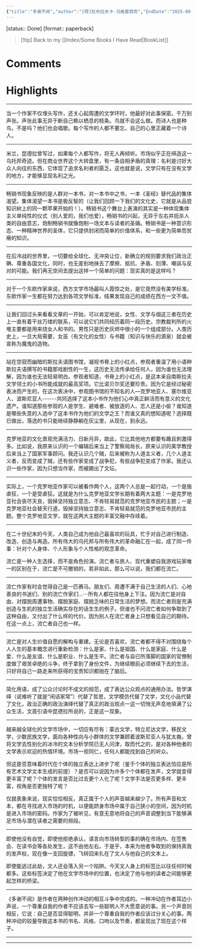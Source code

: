 ```yaml
---
{"title":"多谢不阅","author":"[荷]杜布拉夫卡·乌格雷西奇","EndDate":"2025-08-26","publisher":"云南人民出版社","dg-publish":true,"permalink":"/BookNotes/多谢不阅/","dgPassFrontmatter":true,"noteIcon":""}
---
```


[status:: Done]
[format:: paperback]

>[!tip] Back to my [[Index/Some Books I Have Read\|BookList]]

# Comments

# Highlights  

---

当一个作家不仅埋头写作，还关心起周遭的文学环时，他最好对此事保密。千万别声张。声张此事无异于断自己赖以栖息的枝条。鸟就不会这么做。而诗人也是种鸟，不是吗？他们也会唱歌。每个写作的人都不要忘，自己的心里正藏着一个诗人。

----

米兰，昆德拉曾写过，如果每个人都写作，将无人再倾听。市场似乎正在缔造这一乌托邦奇迹。但在商业世界这个大转盘里，有一条自相矛盾的真理：名利是讨好大众人向往的东西，它体现了追求名利者的匮乏。这也就是说，文学只有在没有文学的地方，才能够显现名利之光。

---
畅销书现象反映的是人群对一本书，对一本书中之书，一本《圣经》替代品的集体渴望。集体渴望一本书是极反智的（让我们回顾一下我们的文化史，它就是从品尝知识树上的同一颗苹果开始的！）。畅销书这个舞台上表演的其实是一种体现集体主义单纯性的仪式（别人爱的，我们也爱），畅销书的兴起，无异于左右并扼杀人类的自由意志，炮制畅销书就像炮制一场文本与读者的圣婚。畅销书是一种意识形态、一种精神世界的圣体，它只提供封闭而简单的价值体系，和一些更为简单而贫瘠的知识。
  
---

在后冷战的世界里，一切要给全球化、无冲突让位，新确立的规则要求我们政治正确、尊重各国文化，同时，也无差别地抹去了摩擦、抵抗、矛盾、刻薄、嘲讽与反对的可能。我们再无空间去提出这样一个简单的问题：现实真的是这样吗？

----

对于一个东欧作家来说，西方文学市场最叫人霞惊之处，是它竟然没有美学标准。东欧作家一生都在努力达到各项文学标准，结果发现自己的成绩在西方一文不值。

----

让我们回过头来看看文章的一开始，可以肯定地说，女性、文学与烟这三者在历史上一直有着干丝万缕的联系，可以说它们共同经历着同一段历史。宗教裁判所的火堆主要都是用来烧女人和书的。男性只是历史灰烬中很小的一个组成部分。人类历史上，一旦大局需要，女巫（有文化的女性）与书籍（知识与快乐的源泉）就会被宣称为魔鬼的造物。

-----  

站在空寂而幽暗的斯拉夫语图书馆，凝视书脊上的小红点，参观者重温了用小语种斯拉夫语撰写的书籍那戏剧性的一生，这历史无法传承给任何人，因为谁也无法理解，因为谁也无法轻易明白。参观者知道，书脊上的小红点，是这本来自南斯拉夫文学领土的小书所能成就的最高奖项。它比诺贝尔奖还要珍贵。因为它是经过秘密表决而产生的，在这次表决中，参观图书馆的不知名的人—克罗地亚人、塞尔维亚人、波斯尼亚人------共同选择了这本小书作为他们心中真正鲜活而有意义的文化遗产。谁知道那些参观的人是学生、避难者、被放逐的人、恋人还是小偷？谁知道是哪些失意的人选中了这本书作为他们的文学之王？而谁又真的想知道呢？选择既已做出，落选的书只能继续静静躺在灰尘里，从现在，到永远。

-----

克罗地亚的文化景观充满活力、日新月异，故此，它比其他地方都要有趣且刺激得多。比如说，我原来认识的一个编辑后来当上了警察局局长，原来认识的美学教授后来当上了国家军事顾问。我还认识几个贼，后来被称为人道主义者，几个人道主义者，反而变成了贼，还有些作家变成了战争犯，有些战争犯变成了作家。我还认识一些作家，因为只想当作家，而被踢出了文坛。

-----

实际上，一个克罗地亚作家可以被看作两个人，这两个人总是一起行动，一个是施虐狂，一个是受虐狂。这就是为什么克罗地亚文学长期有着两大主题：一是克罗地亚社会丧尽天良，毁掉坚持独立意志、不肯轻易就范的克罗地亚市民的主题；一是克罗地亚社会替天行道，毁掉坚持独立意志、不肯轻易就范的克罗地亚市民的主题。整个克罗地亚文学，就在这两大主题的丰富交融中存续着。

------

在二十世纪末的今天，人类自己成为他自己最喜欢的玩具，忙于对自己进行制造、改造、创造与再造。所有伟大的乌托邦与所有伟大的革命融汇在一起，成了同一件事：针对个人身体、个人形象与个人性格的观念革命。

流亡是一种人生选择，而不是角色扮演。流亡者与旅人、现代重塑自我游戏玩家唯一的区别在于，流亡是不可撤销的，若非如此，那么可以说，我们都在流亡。

------

流亡作家有时会觉得自己是一匹赛马。朋友们、周遭不满于自己生活的人们、心地善良的书迷们、别的流亡作家们…⋯所有人都在往他身上下注。因为流亡是对自由、对摆脱周遭事物、摆脱家庭、摆脱乏味的日常生活的梦想。而流亡者则是充满创造与生机的独立生活确实存在的话生生的例子。但谁也不问流亡者如何争取到了这种自由，又付出了什么样的代价。因为别人在流亡者身上只想看见自己的期待。在这一点上，流亡者自己也一样。

------

流亡是对人生价值自愿的解构与重建。无论是否喜欢，流亡者都不得不对围绕每个人人生的基本概念进行重新检测：什么是家、什么是祖国、什么是家庭、什么是爱、什么是友谊、什么是职业、什么是生平。流亡者与自已所落脚的国家的官僚制度做了艰苦卓绝的斗争，终于拿到了身份文件，为继续眼前必须继续下去的生活，只好将自己一路走来所获得的宝贵知识都抛在了脑后。

------


简化用语，成了公众讨论时不成文的规范，成了表达公众观点的通用办法。哲学演绎（说难听了就是“闲话家常”）代替了哲思，文学模仿代替了文学，文化小品代替了文化，政治正确的政治演绎代替了真正的政治观点一这一切悄无声息地填满了公众生活，文首引语中昆德拉所说的，正是这一现象。

------


越来越全球化的文学市场中，一切应有尽有：蒙古文学，特立尼达文学，移民文学，少数民族文学，面向各种性向与小群体的文学兼顾着波斯尼亚人与犹太裔。曾将文学去性别化的冰冷的文本分析学院已无人问津，取而代之的，是对各种他者的文学表示欢迎的热情环境。市场一视同仁，任何人都能找到自己的听众。

但这是否意味着时代在个体的独立表达上进步了呢（鉴于个体的独立表达恰应是所有艺术文学文本生成的前提）？是否可以说因为许多个个体都在发声，文学就变得更丰富了呢？个体的发言是否比过去更个人化了呢？文学手法是否更多样、更丰富，视角是否更独特了呢？

仅就表象来说，现实恰恰相反。真正属于个人的声音越来越少了。所有声音和文本，都在寻找进入市场的时机，以便能跻身市场中属于自己狭小的空间，因为时机是进入市场的密码。作家为了被听见，有意无意地将自己的声音调整到当下能够满足市场与潜在读者之需要的频段。

----

即使他没有自觉，即使他拒绝承认，语言向市场转型的事的确在市场内、在签售会、在读书会等各处发生，这不由他左右。于是乎，本来为他者争取到的保持真我的发声权，现在像一支回旋镖，飞转回来扎在了文人与他自己的文本上。

即使能逃过此劫，文人还会落入另一个陷阱。今天文人身上的标签比以往任何时候都多。这些标签决定了他在文学市场中的位置，也决定了他与他的读者之间能够更起怎样的桥梁。

------

《多谢不阅》是作者在两种创作冲动的相互斗争中完成的。一种冲动在作者耳边小声说，一个尊重自我的作者不应该去写一些聪明人不大愿意说的事。另一个声音则相反，它说：自己是否显得聪明，并非一个尊重自我的作者应该过分关心的事。两种冲动的较量导致这本书的书名、风格、口吻以及节奏，都呈现出了现在这个样子。

---

  

------